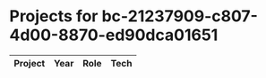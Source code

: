 # Projects for bc-21237909-c807-4d00-8870-ed90dca01651

| Project | Year | Role | Tech |
|---|---|---|---|

